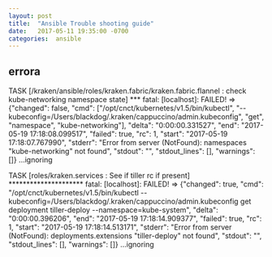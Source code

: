 ```yaml
---
layout: post
title:  "Ansible Trouble shooting guide"
date:   2017-05-11 19:35:00 -0700
categories:  ansible
---
```

## errora

TASK [/kraken/ansible/roles/kraken.fabric/kraken.fabric.flannel : check kube-networking namespace state] ***
fatal: [localhost]: FAILED! => {"changed": false, "cmd": ["/opt/cnct/kubernetes/v1.5/bin/kubectl", "--kubeconfig=/Users/blackdog/.kraken/cappuccino/admin.kubeconfig", "get", "namespace", "kube-networking"], "delta": "0:00:00.331527", "end": "2017-05-19 17:18:08.099517", "failed": true, "rc": 1, "start": "2017-05-19 17:18:07.767990", "stderr": "Error from server (NotFound): namespaces \"kube-networking\" not found", "stdout": "", "stdout_lines": [], "warnings": []}
...ignoring


TASK [roles/kraken.services : See if tiller rc if present] *********************
fatal: [localhost]: FAILED! => {"changed": true, "cmd": "/opt/cnct/kubernetes/v1.5/bin/kubectl --kubeconfig=/Users/blackdog/.kraken/cappuccino/admin.kubeconfig get deployment tiller-deploy --namespace=kube-system", "delta": "0:00:00.396206", "end": "2017-05-19 17:18:14.909377", "failed": true, "rc": 1, "start": "2017-05-19 17:18:14.513171", "stderr": "Error from server (NotFound): deployments.extensions \"tiller-deploy\" not found", "stdout": "", "stdout_lines": [], "warnings": []}
...ignoring
